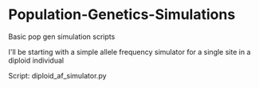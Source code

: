 # Population-Genetics-Simulations
Basic pop gen simulation scripts

I'll be starting with a simple allele frequency simulator for a single site in a diploid individual

Script: diploid_af_simulator.py
